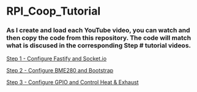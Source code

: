 # RPI_Coop_Tutorial
### As I create and load each YouTube video, you can watch and then copy the code from this repository. The code will match what is discused in the corresponding Step # tutorial videos.
[Step 1 - Configure Fastify and Socket.io](./Step%201)

[Step 2 - Configure BME280 and Bootstrap](./Step%202)

[Step 3 - Configure GPIO and Control Heat & Exhaust](./Step%203)
